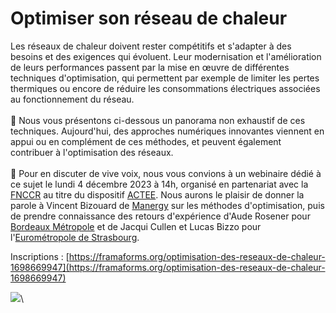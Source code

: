 # Optimiser son réseau de chaleur

Les réseaux de chaleur doivent rester compétitifs et s'adapter à des besoins et des exigences qui évoluent. Leur modernisation et l'amélioration de leurs performances passent par la mise en œuvre de différentes techniques d'optimisation, qui permettent par exemple de limiter les pertes thermiques ou encore de réduire les consommations électriques associées au fonctionnement du réseau.\
\
🔎 Nous vous présentons ci-dessous un panorama non exhaustif de ces techniques. Aujourd'hui, des approches numériques innovantes viennent en appui ou en complément de ces méthodes, et peuvent également contribuer à l'optimisation des réseaux.\
\
📢 Pour en discuter de vive voix, nous vous convions à un webinaire dédié à ce sujet le lundi 4 décembre 2023 à 14h, organisé en partenariat avec la [FNCCR](https://www.fnccr.asso.fr/) au titre du dispositif [ACTEE](https://programme-cee-actee.fr/). Nous aurons le plaisir de donner la parole à Vincent Bizouard de [Manergy](https://www.manergy.fr/) sur les méthodes d'optimisation, puis de prendre connaissance des retours d'expérience d'Aude Rosener pour [Bordeaux Métropole](https://www.bordeaux-metropole.fr/) et de Jacqui Cullen et Lucas Bizzo pour l'[Eurométropole de Strasbourg](https://www.strasbourg.eu/).

Inscriptions : [https://framaforms.org/optimisation-des-reseaux-de-chaleur-1698669947](https://framaforms.org/optimisation-des-reseaux-de-chaleur-1698669947)

![](<.gitbook/assets/FCU\_Infographie6 (2).jpg>)\
